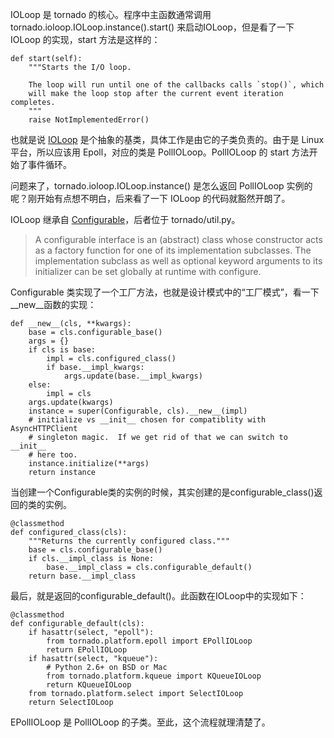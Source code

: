IOLoop 是 tornado 的核心。程序中主函数通常调用 tornado.ioloop.IOLoop.instance\(\).start\(\) 来启动IOLoop，但是看了一下 IOLoop 的实现，start 方法是这样的：

    def start(self):
    	"""Starts the I/O loop.

    	The loop will run until one of the callbacks calls `stop()`, which
    	will make the loop stop after the current event iteration completes.
    	"""
    	raise NotImplementedError()


也就是说 [IOLoop](http://www.nowamagic.net/academy/tag/IOLoop) 是个抽象的基类，具体工作是由它的子类负责的。由于是 Linux 平台，所以应该用 Epoll，对应的类是 PollIOLoop。PollIOLoop 的 start 方法开始了事件循环。

问题来了，tornado.ioloop.IOLoop.instance\(\) 是怎么返回 PollIOLoop 实例的呢？刚开始有点想不明白，后来看了一下 IOLoop 的代码就豁然开朗了。

IOLoop 继承自 [Configurable](http://www.nowamagic.net/academy/tag/Configurable)，后者位于 tornado/util.py。

> A configurable interface is an \(abstract\) class whose constructor acts as a factory function for one of its implementation subclasses. The implementation subclass as well as optional keyword arguments to its initializer can be set globally at runtime with configure.

Configurable 类实现了一个工厂方法，也就是设计模式中的“工厂模式”，看一下\_\_new\_\_函数的实现：

```
def __new__(cls, **kwargs):
	base = cls.configurable_base()
	args = {}
	if cls is base:
		impl = cls.configured_class()
		if base.__impl_kwargs:
			args.update(base.__impl_kwargs)
	else:
		impl = cls
	args.update(kwargs)
	instance = super(Configurable, cls).__new__(impl)
	# initialize vs __init__ chosen for compatiblity with AsyncHTTPClient
	# singleton magic.  If we get rid of that we can switch to __init__
	# here too.
	instance.initialize(**args)
	return instance

```

当创建一个Configurable类的实例的时候，其实创建的是configurable\_class\(\)返回的类的实例。

```
@classmethod
def configured_class(cls):
	"""Returns the currently configured class."""
	base = cls.configurable_base()
	if cls.__impl_class is None:
		base.__impl_class = cls.configurable_default()
	return base.__impl_class

```

最后，就是返回的configurable\_default\(\)。此函数在IOLoop中的实现如下：

```
@classmethod
def configurable_default(cls):
	if hasattr(select, "epoll"):
		from tornado.platform.epoll import EPollIOLoop
		return EPollIOLoop
	if hasattr(select, "kqueue"):
		# Python 2.6+ on BSD or Mac
		from tornado.platform.kqueue import KQueueIOLoop
		return KQueueIOLoop
	from tornado.platform.select import SelectIOLoop
	return SelectIOLoop

```

EPollIOLoop 是 PollIOLoop 的子类。至此，这个流程就理清楚了。

